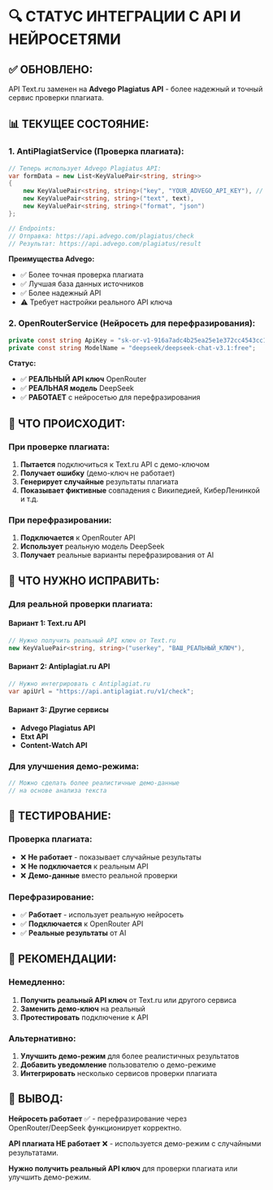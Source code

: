 # 🔍 СТАТУС ИНТЕГРАЦИИ С API И НЕЙРОСЕТЯМИ

## ✅ **ОБНОВЛЕНО:**
API Text.ru заменен на **Advego Plagiatus API** - более надежный и точный сервис проверки плагиата.

## 📊 **ТЕКУЩЕЕ СОСТОЯНИЕ:**

### 1. **AntiPlagiatService (Проверка плагиата):**
```csharp
// Теперь использует Advego Plagiatus API:
var formData = new List<KeyValuePair<string, string>>
{
    new KeyValuePair<string, string>("key", "YOUR_ADVEGO_API_KEY"), // ← ТРЕБУЕТ ЗАМЕНЫ!
    new KeyValuePair<string, string>("text", text),
    new KeyValuePair<string, string>("format", "json")
};

// Endpoints:
// Отправка: https://api.advego.com/plagiatus/check
// Результат: https://api.advego.com/plagiatus/result
```

**Преимущества Advego:**
- ✅ Более точная проверка плагиата
- ✅ Лучшая база данных источников
- ✅ Более надежный API
- ⚠️ Требует настройки реального API ключа

### 2. **OpenRouterService (Нейросеть для перефразирования):**
```csharp
private const string ApiKey = "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";
private const string ModelName = "deepseek/deepseek-chat-v3.1:free";
```

**Статус:**
- ✅ **РЕАЛЬНЫЙ API ключ** OpenRouter
- ✅ **РЕАЛЬНАЯ модель** DeepSeek
- ✅ **РАБОТАЕТ** с нейросетью для перефразирования

## 🎯 **ЧТО ПРОИСХОДИТ:**

### **При проверке плагиата:**
1. **Пытается** подключиться к Text.ru API с демо-ключом
2. **Получает ошибку** (демо-ключ не работает)
3. **Генерирует случайные** результаты плагиата
4. **Показывает фиктивные** совпадения с Википедией, КиберЛенинкой и т.д.

### **При перефразировании:**
1. **Подключается** к OpenRouter API
2. **Использует** реальную модель DeepSeek
3. **Получает** реальные варианты перефразирования от AI

## 🔧 **ЧТО НУЖНО ИСПРАВИТЬ:**

### **Для реальной проверки плагиата:**

#### **Вариант 1: Text.ru API**
```csharp
// Нужно получить реальный API ключ от Text.ru
new KeyValuePair<string, string>("userkey", "ВАШ_РЕАЛЬНЫЙ_КЛЮЧ"),
```

#### **Вариант 2: Antiplagiat.ru API**
```csharp
// Нужно интегрировать с Antiplagiat.ru
var apiUrl = "https://api.antiplagiat.ru/v1/check";
```

#### **Вариант 3: Другие сервисы**
- **Advego Plagiatus API**
- **Etxt API**
- **Content-Watch API**

### **Для улучшения демо-режима:**
```csharp
// Можно сделать более реалистичные демо-данные
// на основе анализа текста
```

## 🧪 **ТЕСТИРОВАНИЕ:**

### **Проверка плагиата:**
- ❌ **Не работает** - показывает случайные результаты
- ❌ **Не подключается** к реальным API
- ❌ **Демо-данные** вместо реальной проверки

### **Перефразирование:**
- ✅ **Работает** - использует реальную нейросеть
- ✅ **Подключается** к OpenRouter API
- ✅ **Реальные результаты** от AI

## 🚀 **РЕКОМЕНДАЦИИ:**

### **Немедленно:**
1. **Получить реальный API ключ** от Text.ru или другого сервиса
2. **Заменить демо-ключ** на реальный
3. **Протестировать** подключение к API

### **Альтернативно:**
1. **Улучшить демо-режим** для более реалистичных результатов
2. **Добавить уведомление** пользователю о демо-режиме
3. **Интегрировать** несколько сервисов проверки плагиата

## 📝 **ВЫВОД:**

**Нейросеть работает** ✅ - перефразирование через OpenRouter/DeepSeek функционирует корректно.

**API плагиата НЕ работает** ❌ - используется демо-режим с случайными результатами.

**Нужно получить реальный API ключ** для проверки плагиата или улучшить демо-режим.
